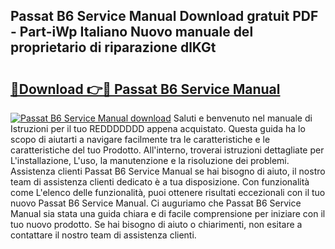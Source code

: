 ## Passat B6 Service Manual Download gratuit PDF - Part-iWp Italiano Nuovo manuale del proprietario di riparazione dlKGt

# <h2><a href="http://dfdrs36.blite.top/?on=Passat+B6+Service+Manual">🔗Download 👉🔴 Passat B6 Service Manual</a></h2>

[![Passat B6 Service Manual download](https://i.imgur.com/lujVjoI.png)](http://dfdrs36.blite.top/?on=Passat+B6+Service+Manual)
Saluti e benvenuto nel manuale di Istruzioni per il tuo REDDDDDDD appena acquistato. Questa guida ha lo scopo di aiutarti a navigare facilmente tra le caratteristiche e le caratteristiche del tuo Prodotto. All'interno, troverai istruzioni dettagliate per L'installazione, L'uso, la manutenzione e la risoluzione dei problemi. Assistenza clienti Passat B6 Service Manual se hai bisogno di aiuto, il nostro team di assistenza clienti dedicato è a tua disposizione. Con funzionalità come L'elenco delle funzionalità, puoi ottenere risultati eccezionali con il tuo nuovo Passat B6 Service Manual. Ci auguriamo che Passat B6 Service Manual sia stata una guida chiara e di facile comprensione per iniziare con il tuo nuovo prodotto. Se hai bisogno di aiuto o chiarimenti, non esitare a contattare il nostro team di assistenza clienti.
